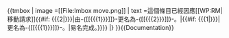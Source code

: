 {{tmbox
| image =[[File:Imbox move.png]]
| text =這個條目已經因應[[WP:RM|移動請求]]{{#if:  {{{2|}}}|由-{[[{{{1}}}]]}-更名為-{[[{{{2}}}]]}-。|{{#if:  {{{1|}}}|更名為-{[[{{{1}}}]]}-。|易名完成。}}}}
|}
}}<noinclude>{{Documentation}}</noinclude>